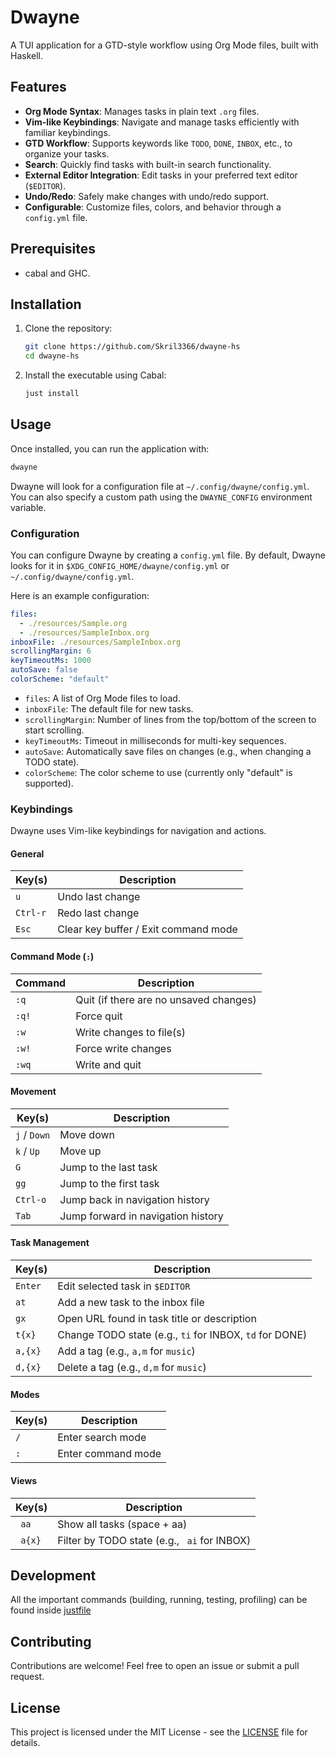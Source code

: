 # Dwayne

A TUI application for a GTD-style workflow using Org Mode files, built with
Haskell.

## Features

- **Org Mode Syntax**: Manages tasks in plain text `.org` files.
- **Vim-like Keybindings**: Navigate and manage tasks efficiently with familiar
  keybindings.
- **GTD Workflow**: Supports keywords like `TODO`, `DONE`, `INBOX`, etc., to
  organize your tasks.
- **Search**: Quickly find tasks with built-in search functionality.
- **External Editor Integration**: Edit tasks in your preferred text editor
  (`$EDITOR`).
- **Undo/Redo**: Safely make changes with undo/redo support.
- **Configurable**: Customize files, colors, and behavior through a `config.yml`
  file.

## Prerequisites

- cabal and GHC.

## Installation

1.  Clone the repository:

    ```sh
    git clone https://github.com/Skril3366/dwayne-hs
    cd dwayne-hs
    ```

2.  Install the executable using Cabal:
    ```sh
    just install
    ```

## Usage

Once installed, you can run the application with:

```sh
dwayne
```

Dwayne will look for a configuration file at `~/.config/dwayne/config.yml`. You
can also specify a custom path using the `DWAYNE_CONFIG` environment variable.

### Configuration

You can configure Dwayne by creating a `config.yml` file. By default, Dwayne
looks for it in `$XDG_CONFIG_HOME/dwayne/config.yml` or
`~/.config/dwayne/config.yml`.

Here is an example configuration:

```yaml
files:
  - ./resources/Sample.org
  - ./resources/SampleInbox.org
inboxFile: ./resources/SampleInbox.org
scrollingMargin: 6
keyTimeoutMs: 1000
autoSave: false
colorScheme: "default"
```

- `files`: A list of Org Mode files to load.
- `inboxFile`: The default file for new tasks.
- `scrollingMargin`: Number of lines from the top/bottom of the screen to start
  scrolling.
- `keyTimeoutMs`: Timeout in milliseconds for multi-key sequences.
- `autoSave`: Automatically save files on changes (e.g., when changing a TODO
  state).
- `colorScheme`: The color scheme to use (currently only "default" is
  supported).

### Keybindings

Dwayne uses Vim-like keybindings for navigation and actions.

#### General

| Key(s)   | Description                          |
| -------- | ------------------------------------ |
| `u`      | Undo last change                     |
| `Ctrl-r` | Redo last change                     |
| `Esc`    | Clear key buffer / Exit command mode |

#### Command Mode (`:`)

| Command | Description                            |
| ------- | -------------------------------------- |
| `:q`    | Quit (if there are no unsaved changes) |
| `:q!`   | Force quit                             |
| `:w`    | Write changes to file(s)               |
| `:w!`   | Force write changes                    |
| `:wq`   | Write and quit                         |

#### Movement

| Key(s)       | Description                        |
| ------------ | ---------------------------------- |
| `j` / `Down` | Move down                          |
| `k` / `Up`   | Move up                            |
| `G`          | Jump to the last task              |
| `gg`         | Jump to the first task             |
| `Ctrl-o`     | Jump back in navigation history    |
| `Tab`        | Jump forward in navigation history |

#### Task Management

| Key(s)  | Description                                             |
| ------- | ------------------------------------------------------- |
| `Enter` | Edit selected task in `$EDITOR`                         |
| `at`    | Add a new task to the inbox file                        |
| `gx`    | Open URL found in task title or description             |
| `t{x}`  | Change TODO state (e.g., `ti` for INBOX, `td` for DONE) |
| `a,{x}` | Add a tag (e.g., `a,m` for `music`)                     |
| `d,{x}` | Delete a tag (e.g., `d,m` for `music`)                  |

#### Modes

| Key(s) | Description        |
| ------ | ------------------ |
| `/`    | Enter search mode  |
| `:`    | Enter command mode |

#### Views

| Key(s)  | Description                                  |
| ------- | -------------------------------------------- |
| ` aa`   | Show all tasks (space + aa)                  |
| ` a{x}` | Filter by TODO state (e.g., ` ai` for INBOX) |

## Development

All the important commands (building, running, testing, profiling) can be found
inside [justfile](./justfile)

## Contributing

Contributions are welcome! Feel free to open an issue or submit a pull request.

## License

This project is licensed under the MIT License - see the [LICENSE](LICENSE) file
for details.

